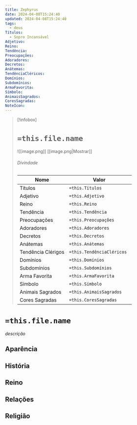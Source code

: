 ```yaml
---
title: Zephyrus
date: 2024-04-08T15:24:40
updated: 2024-04-08T15:24:40
tags:
  - deus 
Títulos:
  - Sopro Incansável
Adjetivo: 
Reino: 
Tendência: 
Preocupações: 
Adoradores: 
Decretos: 
Anátemas: 
TendênciaCléricos: 
Domínios: 
Subdomínios: 
ArmaFavorita: 
Símbolo: 
AnimaisSagrados: 
CoresSagradas: 
NoteIcon:
---
```


> [!infobox]
> # `=this.file.name`
> ![[image.png]]
> [[image.png|Mostrar]]
> ###### Divindade
> Nome |  Valor |
> ---|---|
> Títulos | `=this.Títulos` |
> Adjetivo | `=this.Adjetivo` |
> Reino | `=this.Reino` |
> Tendência | `=this.Tendência` |
> Preocupações | `=this.Preocupações` |
> Adoradores | `=this.Adoradores` |
> Decretos | `=this.Decretos` |
> Anátemas | `=this.Anátemas` |
> Tendência Clérigos | `=this.TendênciaCléricos ` |
> Domínios | `=this.Domínios` |
> Subdomínios | `=this.Subdomínios` |
> Arma Favorita | `=this.ArmaFavorita` |
> Símbolo | `=this.Símbolo` |
> Animais Sagrados | `=this.AnimaisSagrados` |
> Cores Sagradas | `=this.CoresSagradas` |

# `=this.file.name`

*descrição*

##  Aparência

## História

## Reino

## Relações

## Religião

